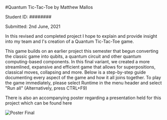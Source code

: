 #Quantum Tic-Tac-Toe 
by Matthew Mallos

Student ID: ########

Submitted: 2nd June, 2021

In this revised and completed project I hope to explain and provide insight into my team and I's creation of a Quantum Tic-Tac-Toe game.

This game builds on an earlier project this semester that begun converting the classic game into qubits, a quantum circuit and other quantum computing-based components. In this final variant, we created a more streamlined, expansive and efficient game that allows for superpositions, classical moves, collapsing and more. Below is a step-by-step guide documenting every aspect of the game and how it all joins together. To play the game immediately, please select Runtime in the menu header and select "Run all" (Alternatively, press CTRL+F9)

There is also an accompanying poster regarding a presentation held for this project which can be found here

![Poster Final](https://user-images.githubusercontent.com/50974844/132939068-b58906ad-965c-46f8-bddb-4daef7e7b482.png)
